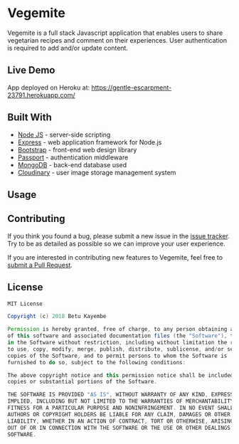 # Vegemite

Vegemite is a full stack Javascript application that enables users to share vegetarian recipes and comment on their experiences. User authentication is required to add and/or update content. 



## Live Demo

App deployed on Heroku at: https://gentle-escarpment-23791.herokuapp.com/

## Built With

* [Node JS](https://nodejs.org/en/) - server-side scripting 
* [Express](https://expressjs.com/) - web application framework for Node.js
* [Bootstrap](https://getbootstrap.com/) - front-end web design library
* [Passport](http://www.passportjs.org/) - authentication middleware
* [MongoDB](https://www.mongodb.com/) - back-end database used
* [Cloudinary](https://cloudinary.com/) - user image storage management system

## Usage

## Contributing

If you think you found a bug, please submit a new issue in the [issue tracker](https://github.com/betukay/Vegemite/issues). Try to be as detailed as possible so we can improve your user experience. 

If you are interested in contributing new features to Vegemite, feel free to [submit a Pull Request](https://help.github.com/articles/about-pull-requests/).

## License

```Groovy
MIT License

Copyright (c) 2018 Betu Kayembe

Permission is hereby granted, free of charge, to any person obtaining a copy
of this software and associated documentation files (the "Software"), to deal
in the Software without restriction, including without limitation the rights
to use, copy, modify, merge, publish, distribute, sublicense, and/or sell
copies of the Software, and to permit persons to whom the Software is
furnished to do so, subject to the following conditions:

The above copyright notice and this permission notice shall be included in all
copies or substantial portions of the Software.

THE SOFTWARE IS PROVIDED "AS IS", WITHOUT WARRANTY OF ANY KIND, EXPRESS OR
IMPLIED, INCLUDING BUT NOT LIMITED TO THE WARRANTIES OF MERCHANTABILITY,
FITNESS FOR A PARTICULAR PURPOSE AND NONINFRINGEMENT. IN NO EVENT SHALL THE
AUTHORS OR COPYRIGHT HOLDERS BE LIABLE FOR ANY CLAIM, DAMAGES OR OTHER
LIABILITY, WHETHER IN AN ACTION OF CONTRACT, TORT OR OTHERWISE, ARISING FROM,
OUT OF OR IN CONNECTION WITH THE SOFTWARE OR THE USE OR OTHER DEALINGS IN THE
SOFTWARE.
```
